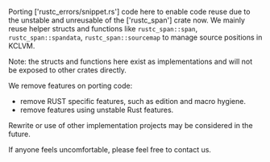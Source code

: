 Porting ['rustc_errors/snippet.rs'] code here to enable code reuse due to the unstable and unreusable of the ['rustc_span'] crate now.
We mainly reuse helper structs and functions like `rustc_span::span`, `rustc_span::spandata`, `rustc_span::sourcemap` to manage source positions in KCLVM.

Note: the structs and functions here exist as implementations and will not be exposed to other crates directly.

We remove features on porting code:
+ remove RUST specific features, such as edition and macro hygiene.
+ remove features using unstable Rust features.

Rewrite or use of other implementation projects may be considered in the future.

If anyone feels uncomfortable, please feel free to contact us.